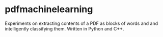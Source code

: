# pdfmachinelearning
Experiments on extracting contents of a PDF as blocks of words and and intelligently classifying them. Written in Python and C++.
